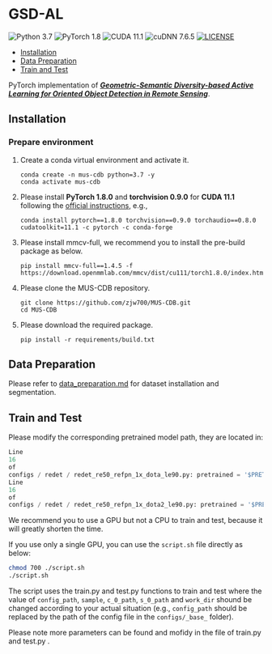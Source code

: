 # GSD-AL

![Python 3.7](https://img.shields.io/badge/Python-3.7-green.svg?style=plastic)
![PyTorch 1.8](https://img.shields.io/badge/PyTorch-1.8-EE4C2C.svg?style=plastic)
![CUDA 11.1](https://img.shields.io/badge/CUDA-11.1-green.svg?style=plastic)
![cuDNN 7.6.5](https://img.shields.io/badge/cudnn-7.6.5-green.svg?style=plastic)
[![LICENSE](https://img.shields.io/github/license/yuantn/mi-aod.svg)](https://github.com/yuantn/mi-aod/blob/master/LICENSE)

<!-- TOC -->

- [Installation](#installation)
- [Data Preparation](#data-preparation)
- [Train and Test](#Train-and-Test)

<!-- TOC -->

PyTorch implementation of [
***Geometric-Semantic Diversity-based Active Learning for Oriented Object Detection in Remote Sensing***]().

## Installation

### Prepare environment

1. Create a conda virtual environment and activate it.

    ```shell
    conda create -n mus-cdb python=3.7 -y
    conda activate mus-cdb
    ```

2. Please install **PyTorch 1.8.0** and **torchvision 0.9.0** for **CUDA 11.1** following
   the [official instructions](https://pytorch.org/get-started/previous-versions/#v160), e.g.,

    ```shell
    conda install pytorch==1.8.0 torchvision==0.9.0 torchaudio==0.8.0 cudatoolkit=11.1 -c pytorch -c conda-forge
    ```
3. Please install mmcv-full, we recommend you to install the pre-build package as below.
    ```shell
    pip install mmcv-full==1.4.5 -f https://download.openmmlab.com/mmcv/dist/cu111/torch1.8.0/index.html
    ```

4. Please clone the MUS-CDB repository.

    ```shell
    git clone https://github.com/zjw700/MUS-CDB.git
    cd MUS-CDB
    ```

5. Please download the required package.

    ```shell
    pip install -r requirements/build.txt
    ```

## Data Preparation

Please refer to [data_preparation.md](data_preparation.md) for dataset installation and segmentation.


<!-- You may also use the following commands directly:

```bash
cd $YOUR_DATASET_PATH
wget http://host.robots.ox.ac.uk/pascal/VOC/voc2007/VOCtrainval_06-Nov-2007.tar
wget http://host.robots.ox.ac.uk/pascal/VOC/voc2007/VOCtest_06-Nov-2007.tar
wget http://host.robots.ox.ac.uk/pascal/VOC/voc2012/VOCtrainval_11-May-2012.tar
tar -xf VOCtrainval_06-Nov-2007.tar
tar -xf VOCtest_06-Nov-2007.tar
tar -xf VOCtrainval_11-May-2012.tar
``` -->

## Train and Test

Please modify the corresponding pretrained model path, they are located in:

```python
Line
16
of
configs / redet / redet_re50_refpn_1x_dota_le90.py: pretrained = '$PRETRAINED_MODEL_PATH/'
Line
16
of
configs / redet / redet_re50_refpn_1x_dota2_le90.py: pretrained = '$PRETRAINED_MODEL_PATH/'
```

We recommend you to use a GPU but not a CPU to train and test, because it will greatly shorten the time.

If you use only a single GPU, you can use the `script.sh` file directly as below:

```bash
chmod 700 ./script.sh
./script.sh 
```

The script uses the train.py and test.py functions to train and test where the value
of `config_path`,  `sample`, `c_0_path`, `s_0_path` and `work_dir` shound be changed according to your actual
situation (e.g., `config_path` should be replaced by the path of the config file in the `configs/_base_` folder).

Please note more parameters can be found and mofidy in the file of train.py and test.py .

